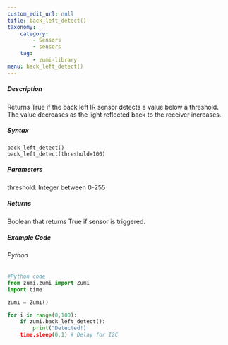 ```yaml
---
custom_edit_url: null
title: back_left_detect()
taxonomy:
    category:
        - Sensors
        - sensors
    tag:
        - zumi-library
menu: back_left_detect()
---
```


##### Description
Returns True if the back left IR sensor detects a value below a threshold. The value decreases as the light reflected back to the receiver increases.

##### Syntax
```back_left_detect()```<br />
```back_left_detect(threshold=100)```

##### Parameters
threshold: Integer between 0-255

##### Returns
Boolean that returns True if sensor is triggered. <br />

##### Example Code
###### Python
```python
#Python code
from zumi.zumi import Zumi
import time

zumi = Zumi()

for i in range(0,100):
    if zumi.back_left_detect():
        print("Detected!)
    time.sleep(0.1) # Delay for I2C

```